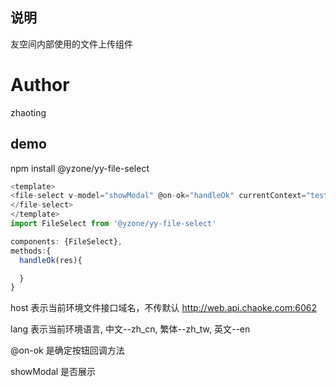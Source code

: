 ## 说明
友空间内部使用的文件上传组件
# Author
zhaoting

## demo
npm install @yzone/yy-file-select

``` javascript
<template>
<file-select v-model="showModal" @on-ok="handleOk" currentContext="test" lang="zh_cn">
</file-select>
</template>
import FileSelect from '@yzone/yy-file-select'

components: {FileSelect},
methods:{
  handleOk(res){

  }
}
```

host 表示当前环境文件接口域名，不传默认 http://web.api.chaoke.com:6062

lang 表示当前环境语言, 中文--zh_cn, 繁体--zh_tw, 英文--en

@on-ok 是确定按钮回调方法

showModal 是否展示



